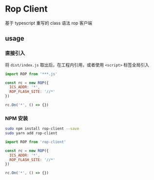 <!--
 * @Author: Whzcorcd
 * @Date: 2020-08-21 11:37:56
 * @LastEditors: Whzcorcd
 * @LastEditTime: 2020-08-21 11:47:47
 * @Description: file content
-->
# Rop Client

基于 typescript 重写的 class 语法 rop 客户端

## usage

### 直接引入

将 `dist/index.js` 取出后，在工程内引用，或者使用 `<script>` 标签全局引入

```javascript
import ROP from '***.js'

const rc = new ROP({
  ICS_ADDR: '*',
  ROP_FLASH_SITE: '//*'
})

rc.On('*', () => {})
```

### NPM 安装

```bash
sudo npm install rop-client --save
sudo yarn add rop-client
```

```javascript
import ROP from 'rop-client'

const rc = new ROP({
  ICS_ADDR: '*',
  ROP_FLASH_SITE: '//*'
})

rc.On('*', () => {})
```
